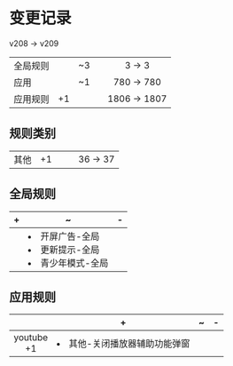 # 变更记录

v208 -> v209

||||||
|-|:-:|:-:|:-:|:-:|
|全局规则||~3||3 -> 3|
|应用||~1||780 -> 780|
|应用规则|+1|||1806 -> 1807|

## 规则类别

||||||
|-|:-:|:-:|:-:|:-:|
|其他|+1|||36 -> 37|

## 全局规则

|+|~|-|
|-|-|-|
||<li>开屏广告-全局<li>更新提示-全局<li>青少年模式-全局||

## 应用规则

||+|~|-|
|:-:|-|-|-|
|youtube<br>+1|<li>其他-关闭播放器辅助功能弹窗|||
